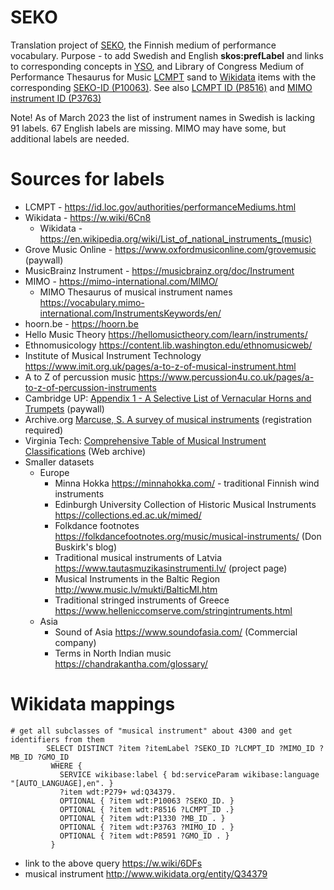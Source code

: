 # SEKO
Translation project of <a href="https://finto.fi/seko/fi/">SEKO</a>, the Finnish medium of performance vocabulary.
Purpose - to add Swedish and English <b>skos:prefLabel</b> and links to corresponding concepts in <a href="https://finto.fi/yso/en/">YSO</a>, and Library of Congress Medium of Performance Thesaurus for Music <a href="https://id.loc.gov/authorities/performanceMediums.html">LCMPT</a> sand to <a href="https://w.wiki/5jrV">Wikidata</a>   items with the corresponding <a href="https://www.wikidata.org/wiki/Property:P10063">SEKO-ID (P10063)</a>. See also <a href="http://www.wikidata.org/entity/P8516">LCMPT ID (P8516)</a> and <a href="http://www.wikidata.org/entity/P3763">MIMO instrument ID (P3763)</a> 

Note! As of March 2023 the list of instrument names in Swedish is lacking 91 labels. 67 English labels are missing.  MIMO may have some, but additional labels are needed. 

# Sources for labels
* LCMPT - https://id.loc.gov/authorities/performanceMediums.html
* Wikidata - https://w.wiki/6Cn8
  * Wikidata - https://en.wikipedia.org/wiki/List_of_national_instruments_(music)
* Grove Music Online - https://www.oxfordmusiconline.com/grovemusic (paywall)
* MusicBrainz Instrument -  https://musicbrainz.org/doc/Instrument
* MIMO - https://mimo-international.com/MIMO/
  * MIMO Thesaurus of musical instrument names https://vocabulary.mimo-international.com/InstrumentsKeywords/en/
* hoorn.be - https://hoorn.be
* Hello Music Theory https://hellomusictheory.com/learn/instruments/
* Ethnomusicology https://content.lib.washington.edu/ethnomusicweb/
* Institute of Musical Instrument Technology https://www.imit.org.uk/pages/a-to-z-of-musical-instrument.html
* A to Z of percussion music https://www.percussion4u.co.uk/pages/a-to-z-of-percussion-instruments
* Cambridge UP: <a href="https://www.cambridge.org/core/books/abs/cambridge-encyclopedia-of-brass-instruments/selective-list-of-vernacular-horns-and-trumpets/C714FB2CC8CCDB80CB745436FE37CF1E">Appendix 1 - A Selective List of Vernacular Horns and Trumpets</a> (paywall)
* Archive.org <a href="https://archive.org/details/surveyofmusicali00marc">Marcuse, S. A survey of musical instruments</a> (registration required)
* Virginia Tech: <a href="https://web.archive.org/web/20060828221211/http://www.music.vt.edu/musicdictionary/appendix/instruments/instrumentmain.html">Comprehensive Table of Musical Instrument Classifications</a> (Web archive)
* Smaller datasets
  * Europe
    * Minna Hokka https://minnahokka.com/ - traditional Finnish wind instruments
    * Edinburgh University Collection of Historic Musical Instruments https://collections.ed.ac.uk/mimed/
    * Folkdance footnotes https://folkdancefootnotes.org/music/musical-instruments/ (Don Buskirk's blog)
    * Traditional musical instruments of Latvia https://www.tautasmuzikasinstrumenti.lv/ (project page)
    * Musical Instruments in the Baltic Region http://www.music.lv/mukti/BalticMI.htm
    * Traditional stringed instruments of Greece https://www.helleniccomserve.com/stringintruments.html
  * Asia
    * Sound of Asia https://www.soundofasia.com/ (Commercial company)
    * Terms in North Indian music https://chandrakantha.com/glossary/

# Wikidata mappings

```sparql
# get all subclasses of "musical instrument" about 4300 and get identifiers from them
        SELECT DISTINCT ?item ?itemLabel ?SEKO_ID ?LCMPT_ID ?MIMO_ID ?MB_ID ?GMO_ID
         WHERE {
           SERVICE wikibase:label { bd:serviceParam wikibase:language "[AUTO_LANGUAGE],en". }
           ?item wdt:P279+ wd:Q34379.
           OPTIONAL { ?item wdt:P10063 ?SEKO_ID. }
           OPTIONAL { ?item wdt:P8516 ?LCMPT_ID .}
           OPTIONAL { ?item wdt:P1330 ?MB_ID . }
           OPTIONAL { ?item wdt:P3763 ?MIMO_ID . }
           OPTIONAL { ?item wdt:P8591 ?GMO_ID . }
         }
```  
- link to the above query https://w.wiki/6DFs 
- musical instrument http://www.wikidata.org/entity/Q34379
